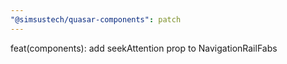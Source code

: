 ```yaml
---
"@simsustech/quasar-components": patch
---
```


feat(components): add seekAttention prop to NavigationRailFabs
